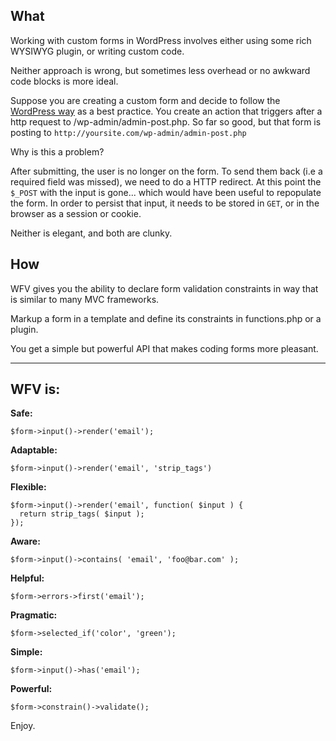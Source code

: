 ## What

Working with custom forms in WordPress involves either using some rich WYSIWYG plugin, or writing custom code.

Neither approach is wrong, but sometimes less overhead or no awkward code blocks is more ideal.

Suppose you are creating a custom form and decide to follow the [WordPress way](https://codex.wordpress.org/Plugin_API/Action_Reference/admin_post_%28action%29) as a best practice. You create an action that triggers after a http request to /wp-admin/admin-post.php. So far so good, but that form is posting to `http://yoursite.com/wp-admin/admin-post.php`

Why is this a problem?

After submitting, the user is no longer on the form. To send them back (i.e a required field was missed), we need to do a HTTP redirect. At this point the `$_POST` with the input is gone... which would have been useful to repopulate the form. In order to persist that input, it needs to be stored in `GET`, or in the browser as a session or cookie.

Neither is elegant, and both are clunky.

## How

WFV gives you the ability to declare form validation constraints in way that is similar to many MVC frameworks.

Markup a form in a template and define its constraints in functions.php or a plugin.

You get a simple but powerful API that makes coding forms more pleasant.

---

## WFV is:

**Safe:**<br>
~~~{.js}
$form->input()->render('email');
~~~

**Adaptable:**<br>
~~~{.js}
$form->input()->render('email', 'strip_tags')
~~~

**Flexible:**<br>
~~~{.js}
$form->input()->render('email', function( $input ) {
  return strip_tags( $input );
});
~~~

**Aware:**<br>
~~~{.js}
$form->input()->contains( 'email', 'foo@bar.com' );
~~~

**Helpful:**<br>
~~~{.js}
$form->errors->first('email');
~~~

**Pragmatic:**<br>
~~~{.js}
$form->selected_if('color', 'green');
~~~

**Simple:**<br>
~~~{.js}
$form->input()->has('email');
~~~

**Powerful:**<br>
~~~{.js}
$form->constrain()->validate();
~~~

Enjoy.
